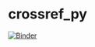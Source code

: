 # crossref_py
[![Binder](https://mybinder.org/badge_logo.svg)](https://mybinder.org/v2/gh/firbolg/crossref_py/HEAD)
